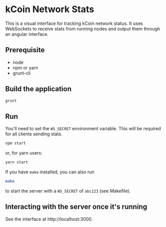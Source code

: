 # kCoin Network Stats

This is a visual interface for tracking kCoin network status. It uses WebSockets to receive stats from running nodes and output them through an angular interface. 

## Prerequisite
* node
* npm or yarn
* grunt-cli

## Build the application

```bash
grunt
```

## Run

You'll need to set the `WS_SECRET` environment variable. This will be required for all clients sending stats.

```bash
npm start
```

or, for yarn users:

```bash
yarn start
```

If you have `make` installed, you can also run

```bash
make
```

to start the server with a `WS_SECRET` of `abc123` (see Makefile).

## Interacting with the server once it's running

See the interface at http://localhost:3000.
